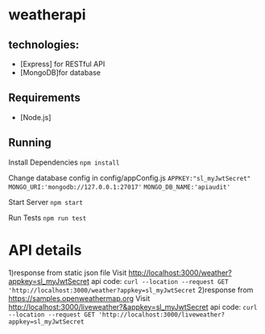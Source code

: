 # weatherapi

## technologies:
- [Express] for RESTful API
- [MongoDB]for database

## Requirements

- [Node.js]

## Running

Install Dependencies
```npm install```

Change database config in config/appConfig.js
```APPKEY:"sl_myJwtSecret"```
```MONGO_URI:'mongodb://127.0.0.1:27017'```
```MONGO_DB_NAME:'apiaudit' ```

Start Server
```npm start```

Run Tests
```npm run test```
# API details
1)response from static json file
Visit [http://localhost:3000/weather?appkey=sl_myJwtSecret](http://localhost:3000/weather)
api code: ```curl --location --request GET 'http://localhost:3000/weather?appkey=sl_myJwtSecret```
2)response from https://samples.openweathermap.org
Visit [http://localhost:3000/liveweather?&appkey=sl_myJwtSecret](http://localhost:3000/weather)
api code: ```curl --location --request GET 'http://localhost:3000/liveweather?appkey=sl_myJwtSecret```
